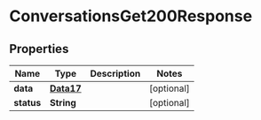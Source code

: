 

# ConversationsGet200Response


## Properties

Name | Type | Description | Notes
------------ | ------------- | ------------- | -------------
**data** | [**Data17**](Data17.md) |  |  [optional]
**status** | **String** |  |  [optional]



